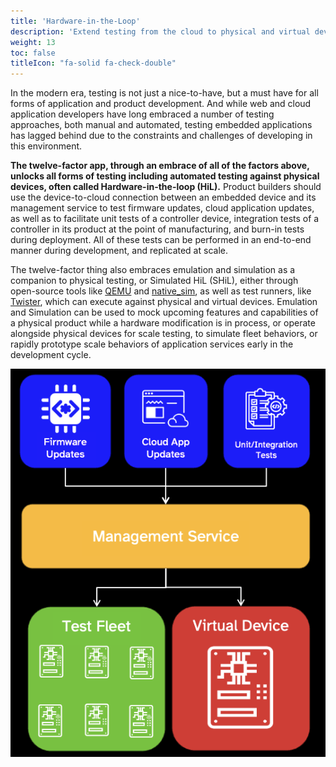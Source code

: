 ```yaml
---
title: 'Hardware-in-the-Loop'
description: 'Extend testing from the cloud to physical and virtual devices.'
weight: 13
toc: false
titleIcon: "fa-solid fa-check-double"
---
```


In the modern era, testing is not just a nice-to-have, but a must have for all forms of application and product development. And while web and cloud application developers have long embraced a number of testing approaches, both manual and automated, testing embedded applications has lagged behind due to the constraints and challenges of developing in this environment.

**The twelve-factor app, through an embrace of all of the factors above, unlocks all forms of testing including automated testing against physical devices, often called Hardware-in-the-loop (HiL).** Product builders should use the device-to-cloud connection between an embedded device and its management service to test firmware updates, cloud application updates, as well as to facilitate unit tests of a controller device, integration tests of a controller in its product at the point of manufacturing, and burn-in tests during deployment. All of these tests can be performed in an end-to-end manner during development, and replicated at scale.

The twelve-factor thing also embraces emulation and simulation as a companion to physical testing, or Simulated HiL (SHiL), either through open-source tools like [QEMU](https://www.qemu.org/) and [native_sim](https://docs.zephyrproject.org/latest/boards/native/native_sim/doc/index.html), as well as test runners, like [Twister](https://docs.zephyrproject.org/latest/develop/test/twister.html), which can execute against physical and virtual devices. Emulation and Simulation can be used to mock upcoming features and capabilities of a physical product while a hardware modification is in process, or operate alongside physical devices for scale testing, to simulate fleet behaviors, or rapidly prototype scale behaviors of application services early in the development cycle.

![An image of the processing for using a ROM bootloader to update firmware](/images/hil.png)
